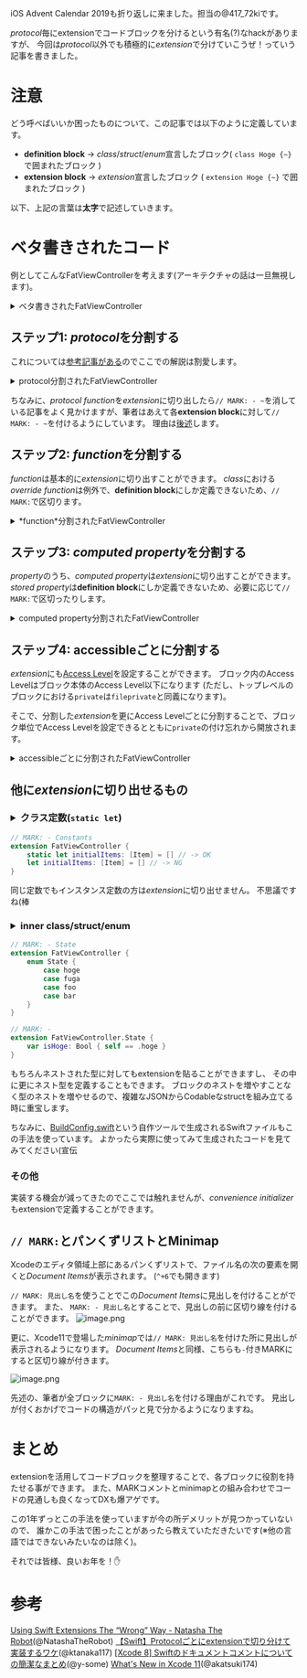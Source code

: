 iOS Advent Calendar 2019も折り返しに来ました。担当の@417_72kiです。

*protocol*毎にextensionでコードブロックを分けるという有名(?)なhackがありますが、
今回は*protocol*以外でも積極的に*extension*で分けていこうぜ！っていう記事を書きました。

# 注意
どう呼べばいいか困ったものについて、この記事では以下のように定義しています。

- **definition block** -> *class*/*struct*/*enum*宣言したブロック( `class Hoge {~}`で囲まれたブロック )
- **extension block** -> *extension*宣言したブロック ( `extension Hoge {~}` で囲まれたブロック )

以下、上記の言葉は**太字**で記述していきます。

# ベタ書きされたコード
例としてこんなFatViewControllerを考えます(アーキテクチャの話は一旦無視します)。
<details><summary>ベタ書きされたFatViewController</summary><div>

```swift:FatViewController.swift
class FatViewController: UIViewController, UITableViewDataSource, UITableViewDelegate {

    private var _items: [Item]?

    var items: [Item] {
        get { _items ?? [] }
        set { _items = newValue }
    }

    var isEmpty: Bool { items.isEmpty }

    @IBOutlet private weak var tableView: UITableView!
    @IBOutlet private weak var button: UIButton!

    override func viewDidLoad() {
        super.viewDidLoad()

        setup()
    }

    private func setup() {
        tableView.dataSource = self
        tableView.delegate = self
    }

    private func doSomething(with item: Item) {
        print(item.name)
    }

    func reloadView() {
        tableView.reloadData()
    }

    // MARK: - UITableViewDataSource
    func tableView(_ tableView: UITableView, numberOfRowsInSection section: Int) -> Int {
        items.count
    }

    func tableView(_ tableView: UITableView, cellForRowAt indexPath: IndexPath) -> UITableViewCell {
        let cell = tableView.dequeueReusableCell(withIdentifier: "Cell", for: indexPath)

        cell.textLabel?.text = items[indexPath.row].name

        return cell
    }

    // MARK: - UITableViewDelegate
    func tableView(_ tableView: UITableView, didSelectRowAt indexPath: IndexPath) {
        doSomething(with: items[indexPath.row])
    }

}
```
</div></details>

## ステップ1: *protocol*を分割する
これについては[参考記事がある](https://dev.classmethod.jp/etc/protocol-extension-form/)のでここでの解説は割愛します。

<details><summary>protocol分割されたFatViewController</summary><div>

```swift:FatViewController.swift
class FatViewController: UIViewController {
    private var _items: [Item]?

    var items: [Item] {
        get { _items ?? [] }
        set { _items = newValue }
    }

    var isEmpty: Bool { items.isEmpty }

    @IBOutlet private weak var tableView: UITableView!
    @IBOutlet private weak var button: UIButton!

    override func viewDidLoad() {
        super.viewDidLoad()

        setup()
    }

    private func setup() {
        tableView.dataSource = self
        tableView.delegate = self
    }

    private func doSomething(with item: Item) {
        print(item.name)
    }

    func reloadView() {
        tableView.reloadData()
    }
}

// MARK: - UITableViewDataSource
extension FatViewController: UITableViewDataSource {
    func tableView(_ tableView: UITableView, numberOfRowsInSection section: Int) -> Int {
        items.count
    }

    func tableView(_ tableView: UITableView, cellForRowAt indexPath: IndexPath) -> UITableViewCell {
        let cell = tableView.dequeueReusableCell(withIdentifier: "Cell", for: indexPath)

        cell.textLabel?.text = items[indexPath.row].name

        return cell
    }
}

// MARK: - UITableViewDelegate
extension FatViewController: UITableViewDelegate {
    func tableView(_ tableView: UITableView, didSelectRowAt indexPath: IndexPath) {
        doSomething(with: items[indexPath.row])
    }
}
```
</div></details>

ちなみに、*protocol function*を*extension*に切り出したら`// MARK: - ~`を消している記事をよく見かけますが、筆者はあえて各**extension block**に対して`// MARK: - ~`を付けるようにしています。
理由は[後述](#markとminimap)します。

## ステップ2: *function*を分割する
*function*は基本的に*extension*に切り出すことができます。
*class*における*override function*は例外で、**definition block**にしか定義できないため、`// MARK:`で区切ります。

<details><summary>*function*分割されたFatViewController</summary><div>


```swift:FatViewController.swift
class FatViewController: UIViewController {
    private var _items: [Item]?

    var items: [Item] {
        get { _items ?? [] }
        set { _items = newValue }
    }

    var isEmpty: Bool { items.isEmpty }

    @IBOutlet private weak var tableView: UITableView!
    @IBOutlet private weak var button: UIButton!

    // MARK: Life cycles
    override func viewDidLoad() {
        super.viewDidLoad()

        setup()
    }
}

// MARK: - Functions
extension FatViewController {
    private func setup() {
        tableView.dataSource = self
        tableView.delegate = self
    }

    private func doSomething(with item: Item) {
        print(item.name)
    }

    func reloadView() {
        tableView.reloadData()
    }
}

// MARK: - UITableViewDataSource
extension FatViewController: UITableViewDataSource {
    func tableView(_ tableView: UITableView, numberOfRowsInSection section: Int) -> Int {
        items.count
    }

    func tableView(_ tableView: UITableView, cellForRowAt indexPath: IndexPath) -> UITableViewCell {
        let cell = tableView.dequeueReusableCell(withIdentifier: "Cell", for: indexPath)

        cell.textLabel?.text = items[indexPath.row].name

        return cell
    }
}

// MARK: - UITableViewDelegate
extension FatViewController: UITableViewDelegate {
    func tableView(_ tableView: UITableView, didSelectRowAt indexPath: IndexPath) {
        doSomething(with: items[indexPath.row])
    }
}
```
</div></details>

## ステップ3: *computed property*を分割する
*property*のうち、*computed property*は*extension*に切り出すことができます。
*stored property*は**definition block**にしか定義できないため、必要に応じて`// MARK:`で区切ったりします。

<details><summary>computed property分割されたFatViewController</summary><div>

```swift:FatViewController.swift
class FatViewController: UIViewController {
    // MARK: Private properties
    private var _items: [Item]?

    // MARK: Outlets
    @IBOutlet private weak var tableView: UITableView!
    @IBOutlet private weak var button: UIButton!

    // MARK: Life cycles
    override func viewDidLoad() {
        super.viewDidLoad()

        setup()
    }
}

// MARK: - Computed properties
extension FatViewController {
    var items: [Item] {
        get { _items ?? [] }
        set { _items = newValue }
    }

    var isEmpty: Bool { items.isEmpty }
}

// MARK: - Functions
extension FatViewController {
    private func setup() {
        tableView.dataSource = self
        tableView.delegate = self
    }

    private func doSomething(with item: Item) {
        print(item.name)
    }

    func reloadView() {
        tableView.reloadData()
    }
}

// MARK: - UITableViewDataSource
extension FatViewController: UITableViewDataSource {
    func tableView(_ tableView: UITableView, numberOfRowsInSection section: Int) -> Int {
        items.count
    }

    func tableView(_ tableView: UITableView, cellForRowAt indexPath: IndexPath) -> UITableViewCell {
        let cell = tableView.dequeueReusableCell(withIdentifier: "Cell", for: indexPath)

        cell.textLabel?.text = items[indexPath.row].name

        return cell
    }
}

// MARK: - UITableViewDelegate
extension FatViewController: UITableViewDelegate {
    func tableView(_ tableView: UITableView, didSelectRowAt indexPath: IndexPath) {
        doSomething(with: items[indexPath.row])
    }
}
```
</div></details>

## ステップ4: accessibleごとに分割する
*extension*にも[Access Level](https://docs.swift.org/swift-book/LanguageGuide/AccessControl.html#ID5)を設定することができます。
ブロック内のAccess Levelはブロック本体のAccess Level以下になります
(ただし、トップレベルのブロックにおける`private`は`fileprivate`と同義になります)。

そこで、分割した*extension*を更にAccess Levelごとに分割することで、ブロック単位でAccess Levelを設定できるとともに`private`の付け忘れから開放されます。

<details><summary>accessibleごとに分割されたFatViewController</summary><div>
※ *private*な*computed property*の良い例が思いつかなかったため、ここでは*function*だけ対応しています

```swift:FatViewController.swift
class FatViewController: UIViewController {

    // MARK: Private properties
    private var _items: [Item]?

    // MARK: Outlets
    @IBOutlet private weak var tableView: UITableView!
    @IBOutlet private weak var button: UIButton!

    // MARK: Life cycles
    override func viewDidLoad() {
        super.viewDidLoad()

        setup()
    }
}

// MARK: - Computed properties
extension FatViewController {
    var items: [Item] {
        get { _items ?? [] }
        set { _items = newValue }
    }

    var isEmpty: Bool { items.isEmpty }
}

// MARK: - Public Functions
extension FatViewController {
    func reloadView() {
        tableView.reloadData()
    }
}

// MARK: - Private Functions
private extension FatViewController {
    func setup() {
        tableView.dataSource = self
        tableView.delegate = self
    }

    func doSomething(with item: Item) {
        print(item.name)
    }
}

// MARK: - UITableViewDataSource
extension FatViewController: UITableViewDataSource {
    func tableView(_ tableView: UITableView, numberOfRowsInSection section: Int) -> Int {
        items.count
    }

    func tableView(_ tableView: UITableView, cellForRowAt indexPath: IndexPath) -> UITableViewCell {
        let cell = tableView.dequeueReusableCell(withIdentifier: "Cell", for: indexPath)

        cell.textLabel?.text = items[indexPath.row].name

        return cell
    }
}

// MARK: - UITableViewDelegate
extension FatViewController: UITableViewDelegate {
    func tableView(_ tableView: UITableView, didSelectRowAt indexPath: IndexPath) {
        doSomething(with: items[indexPath.row])
    }
}
```
</div></details>

## 他に*extension*に切り出せるもの
### <details><summary>クラス定数(`static let`)</summary><div>
```swift:FatViewController.swift
// MARK: - Constants
extension FatViewController {
    static let initialItems: [Item] = [] // -> OK
    let initialItems: [Item] = [] // -> NG
}
```
</div></details>

同じ定数でもインスタンス定数の方は*extension*に切り出せません。
不思議ですね(棒

### <details><summary>inner class/struct/enum</summary><div>
```swift:FatViewController.swift
// MARK: - State
extension FatViewController {
    enum State {
        case hoge
        case fuga
        case foo
        case bar
    }
}

// MARK: -
extension FatViewController.State {
    var isHoge: Bool { self == .hoge }
}
```
</div></details>

もちろんネストされた型に対してもextensionを貼ることができますし、
その中に更にネスト型を定義することもできます。
ブロックのネストを増やすことなく型のネストを増やせるので、複雑なJSONからCodableなstructを組み立てる時に重宝します。

ちなみに、[BuildConfig.swift](https://github.com/417-72KI/BuildConfig.swift)という自作ツールで生成されるSwiftファイルもこの手法を使っています。
よかったら実際に使ってみて生成されたコードを見てみてください(宣伝

### その他
実装する機会が減ってきたのでここでは触れませんが、*convenience initializer*もextensionで定義することができます。

## `// MARK:`とパンくずリストとMinimap
Xcodeのエディタ領域上部にあるパンくずリストで、ファイル名の次の要素を開くと*Document Items*が表示されます。
(`^+6`でも開きます)

`// MARK: 見出し名`を使うことでこの*Document Items*に見出しを付けることができます。
また、 `MARK: - 見出し名`とすることで、見出しの前に区切り線を付けることができます。
![image.png](./Images/ee4d959a-fcd4-f2e6-c501-a08b006bba79.png)

更に、Xcode11で登場した*minimap*では`// MARK: 見出し名`を付けた所に見出しが表示されるようになります。
*Document Items*と同様、こちらも`-`付きMARKにすると区切り線が付きます。

![image.png](./Images/7776b85b-a4ff-d3d6-598f-10d0943f0754.png)

先述の、筆者が全ブロックに`MARK: - 見出し名`を付ける理由がこれです。
見出しが付くおかげでコードの構造がパッと見で分かるようになりますね。

# まとめ
extensionを活用してコードブロックを整理することで、各ブロックに役割を持たせる事ができます。
また、MARKコメントとminimapとの組み合わせでコードの見通しも良くなってDXも爆アゲです。

この1年ずっとこの手法を使っていますが今の所デメリットが見つかっていないので、
誰かこの手法で困ったことがあったら教えていただきたいです(※他の言語ではできないみたいなのは除く)。

それでは皆様、良いお年を！✋

# 参考
[Using Swift Extensions The “Wrong” Way - Natasha The Robot](https://www.natashatherobot.com/using-swift-extensions/)(@NatashaTheRobot)
[【Swift】Protocolごとにextensionで切り分けて実装するワケ](https://dev.classmethod.jp/etc/protocol-extension-form/)(@ktanaka117)
[[Xcode 8] Swiftのドキュメントコメントについての簡潔なまとめ](https://qiita.com/y-some/items/8bc06567eee18dfeafbb#%E7%89%B9%E6%AE%8A%E3%82%BF%E3%82%B0)(@y-some)
[What's New in Xcode 11](https://qiita.com/akatsuki174/items/c9355fadf6654f19d52d)(@akatsuki174)
